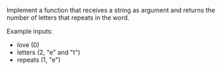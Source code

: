 Implement a function that receives a string as argument and returns the number of letters that repeats in the word.

Example inputs:

- love (0)
- letters (2, "e" and "t")
- repeats (1, "e")